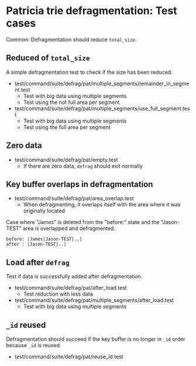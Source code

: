 # Patricia trie defragmentation: Test cases

Common: Defragmentation should reduce `total_size`.

## Reduced of `total_size`

A simple defragmentation test to check if the size has been reduced.

* test/command/suite/defrag/pat/multiple_segments/remainder_in_segment.test
  * Test with big data using multiple segments
  * Test using the not full area per segment
* test/command/suite/defrag/pat/multiple_segments/use_full_segment.test
  * Test with big data using multiple segments
  * Test using the full area per segment

## Zero data

* test/command/suite/defrag/pat/empty.test
  * If there are zero data, `defrag` should exit normally

## Key buffer overlaps in defragmentation

* test/command/suite/defrag/pat/area_overlap.test
  * When defragmenting, it overlaps itself with the area where it was originally located

Case where "James" is deleted from the "before:" state and the "Jason-TEST" area is overlapped and defragmented.

```
before: |James|Jason-TEST|..|
after : |Jason-TEST|..|
```

## Load after `defrag`

Test if data is successfully added after defragmentation.

* test/command/suite/defrag/pat/after_load.test
  * Test reduction with less data
* test/command/suite/defrag/pat/multiple_segments/after_load.test
  * Test with big data using multiple segments

## `_id` reused

Defragmentation should succeed if the key buffer is no longer in `_id` order because `_id` is reused.

* test/command/suite/defrag/pat/reuse_id.test
